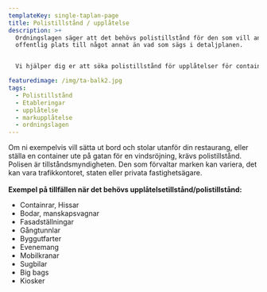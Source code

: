 ```yaml
---
templateKey: single-taplan-page
title: Polistillstånd / upplåtelse
description: >+
  Ordningslagen säger att det behövs polistillstånd för den som vill använda
  offentlig plats till något annat än vad som sägs i detaljplanen.


  Vi hjälper dig er att söka polistillstånd för upplåtelser för containrar, hissar, bodar, mobilkranar, evenemang m.m. på allmän plats/mark. Även privata schakttillstånd och andra förenliga och nödvändiga tillstånd för uppdragsgivarens verksamhet.

featuredimage: /img/ta-balk2.jpg
tags:
  - Polistillstånd
  - Etableringar
  - upplåtelse
  - markupplåtelse
  - ordningslagen
---
```

Om ni exempelvis vill sätta ut bord och stolar utanför din restaurang, eller ställa en container ute på gatan för en vindsröjning, krävs polistillstånd. Polisen är tillståndsmyndigheten. Den som förvaltar marken kan variera, det kan vara trafikkontoret, staten eller privata fastighetsägare.\
\
**Exempel på tillfällen när det behövs upplåtelsetillstånd/polistillstånd:**

* Containrar, Hissar
* Bodar, manskapsvagnar
* Fasadställningar
* Gångtunnlar
* Byggutfarter
* Evenemang
* Mobilkranar
* Sugbilar
* Big bags
* Kiosker